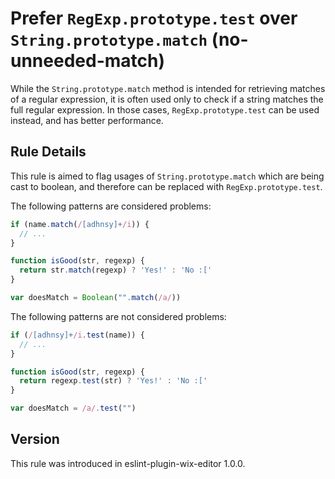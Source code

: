 # Prefer `RegExp.prototype.test` over `String.prototype.match` (no-unneeded-match)

While the `String.prototype.match` method is intended for retrieving matches of
a regular expression, it is often used only to check if a string matches the
full regular expression. In those cases, `RegExp.prototype.test` can be used
instead, and has better performance.

## Rule Details

This rule is aimed to flag usages of `String.prototype.match` which are being
cast to boolean, and therefore can be replaced with `RegExp.prototype.test`.

The following patterns are considered problems:

```js
if (name.match(/[adhnsy]+/i)) {
  // ...
}

function isGood(str, regexp) {
  return str.match(regexp) ? 'Yes!' : 'No :['
}

var doesMatch = Boolean("".match(/a/))
```

The following patterns are not considered problems:

```js
if (/[adhnsy]+/i.test(name)) {
  // ...
}

function isGood(str, regexp) {
  return regexp.test(str) ? 'Yes!' : 'No :['
}

var doesMatch = /a/.test("")
```

<!-- ## Related -->


## Version
This rule was introduced in eslint-plugin-wix-editor 1.0.0.
